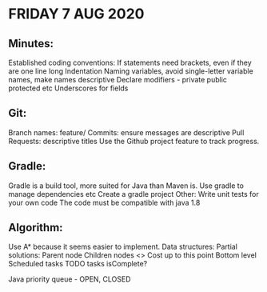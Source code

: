 
# FRIDAY 7 AUG 2020

## Minutes:
Established coding conventions:
If statements need brackets, even if they are one line long
Indentation
Naming variables, avoid single-letter variable names, make names descriptive
Declare modifiers - private public protected etc
Underscores for fields

## Git:
Branch names: feature/<component>
Commits: ensure messages are descriptive
Pull Requests: descriptive titles
Use the Github project feature to track progress.

## Gradle:
Gradle is a build tool, more suited for Java than Maven is.
Use gradle to manage dependencies etc
Create a gradle project
Other:
Write unit tests for your own code
The code must be compatible with java 1.8

## Algorithm:
Use A* because it seems easier to implement.
Data structures:
Partial solutions:
Parent node
Children nodes <>
Cost up to this point
Bottom level
Scheduled tasks
TODO tasks
isComplete?

Java priority queue - OPEN, CLOSED
